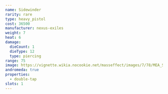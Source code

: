 ```yaml
---
name: Sidewinder
rarity: rare
type: heavy_pistol
cost: 36500
manufacturer: nexus-exiles
weight: 7
heat: 6
damage:
  dieCount: 1
  dieType: 12
  type: piercing
range: 75
image: https://vignette.wikia.nocookie.net/masseffect/images/7/78/MEA_Sidewinder_MP.png/revision/latest?cb=20180530053144
andromeda: true
properties:
  - double-tap
slots: 1
---
```

